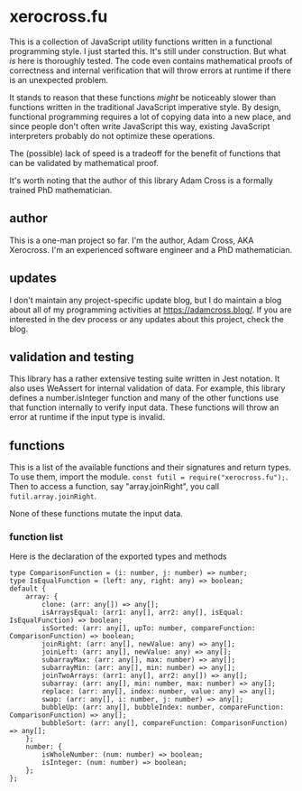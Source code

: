 # xerocross.fu

This is a collection of JavaScript utility functions written in a functional programming style.  I just started this.  It's still under construction.  But what _is_ here is thoroughly tested.  The code even contains mathematical proofs of correctness and internal verification that will throw errors at runtime if there is an unexpected problem.

It stands to reason that these functions _might_ be noticeably slower than functions written in the traditional JavaScript imperative style.  By design, functional programming requires a lot of copying data into a new place, and since people don't often write JavaScript this way, existing JavaScript interpreters probably do not optimize these operations.

The (possible) lack of speed is a tradeoff for the benefit of functions that can be validated by mathematical proof.

It's worth noting that the author of this library Adam Cross is a formally trained PhD mathematician.

## author

This is a one-man project so far.  I'm the author, Adam Cross, AKA Xerocross.  I'm an experienced software engineer and a PhD mathematician.

## updates

I don't maintain any project-specific  update blog, but I do maintain a blog about all of my programming activities at https://adamcross.blog/.  If you are interested in the dev process or any updates about this project, check the blog.

## validation and testing

This library has a rather extensive testing suite written in Jest notation.  It also uses WeAssert for internal validation of data.  For example, this library defines a number.isInteger function and many of the other functions use that function internally to verify input data.  These functions will throw an error at runtime if the input type is invalid. 

## functions

This is a list of the available functions and their signatures and return types.  To use them, import the module. ``const futil = require("xerocross.fu");``.  Then to access a function, say "array.joinRight", you call ``futil.array.joinRight``.

None of these functions mutate the input data.

### function list

Here is the declaration of the exported types and methods

```
type ComparisonFunction = (i: number, j: number) => number;
type IsEqualFunction = (left: any, right: any) => boolean;
default {
    array: {
        clone: (arr: any[]) => any[];
        isArraysEqual: (arr1: any[], arr2: any[], isEqual: IsEqualFunction) => boolean;
        isSorted: (arr: any[], upTo: number, compareFunction: ComparisonFunction) => boolean;
        joinRight: (arr: any[], newValue: any) => any[];
        joinLeft: (arr: any[], newValue: any) => any[];
        subarrayMax: (arr: any[], max: number) => any[];
        subarrayMin: (arr: any[], min: number) => any[];
        joinTwoArrays: (arr1: any[], arr2: any[]) => any[];
        subarray: (arr: any[], min: number, max: number) => any[];
        replace: (arr: any[], index: number, value: any) => any[];
        swap: (arr: any[], i: number, j: number) => any[];
        bubbleUp: (arr: any[], bubbleIndex: number, compareFunction: ComparisonFunction) => any[];
        bubbleSort: (arr: any[], compareFunction: ComparisonFunction) => any[];
    };
    number: {
        isWholeNumber: (num: number) => boolean;
        isInteger: (num: number) => boolean;
    };
};
```
